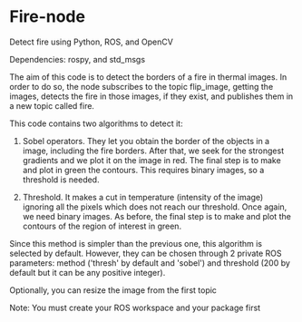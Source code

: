 # Fire-node
Detect fire using Python, ROS, and OpenCV

Dependencies: rospy, and std_msgs

The aim of this code is to detect the borders of a fire in thermal images. In order to do so, the node subscribes to the topic flip_image, getting the images, detects the fire in those images, if they exist, and publishes them in a new topic called fire.

This code contains two algorithms to detect it:

1) Sobel operators. They let you obtain the border of the objects in a image, including the fire borders. After that, we seek for the strongest gradients and we plot it on the image in red. The final step is to make and plot in green the contours. This requires binary images, so a threshold is needed.

2) Threshold. It makes a cut in temperature (intensity of the image) ignoring all the pixels which does not reach our threshold. Once again, we need binary images. As before, the final step is to make and plot the contours of the region of interest in green.

Since this method is simpler than the previous one, this algorithm is selected by default. However, they can be chosen through 2 private ROS parameters: method ('thresh' by default and 'sobel') and threshold (200 by default but it can be any positive integer).

Optionally, you can resize the image from the first topic

Note: You must create your ROS workspace and your package first
